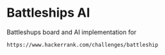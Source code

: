 # Battleships AI

Battleshups board and AI implementation for

```
https://www.hackerrank.com/challenges/battleship
```
